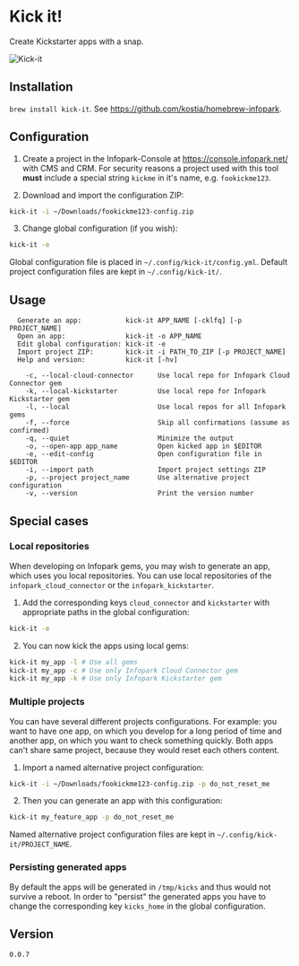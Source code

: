 # Kick it!

Create Kickstarter apps with a snap.

![Kick-it](https://raw.github.com/kostia/kick-it/master/kick-it.png)

## Installation

`brew install kick-it`. See https://github.com/kostia/homebrew-infopark.

## Configuration

1. Create a project in the Infopark-Console at https://console.infopark.net/ with CMS and CRM.
For security reasons a project used with this tool __must__ include a special string `kickme`
in it's name, e.g. `fookickme123`.

2. Download and import the configuration ZIP:
```bash
kick-it -i ~/Downloads/fookickme123-config.zip
```

3. Change global configuration (if you wish):
```bash
kick-it -e
```

Global configuration file is placed in `~/.config/kick-it/config.yml`.
Default project configuration files are kept in `~/.config/kick-it/`.

## Usage

```
  Generate an app:           kick-it APP_NAME [-cklfq] [-p PROJECT_NAME]
  Open an app:               kick-it -o APP_NAME
  Edit global configuration: kick-it -e
  Import project ZIP:        kick-it -i PATH_TO_ZIP [-p PROJECT_NAME]
  Help and version:          kick-it [-hv]

    -c, --local-cloud-connector      Use local repo for Infopark Cloud Connector gem
    -k, --local-kickstarter          Use local repo for Infopark Kickstarter gem
    -l, --local                      Use local repos for all Infopark gems
    -f, --force                      Skip all confirmations (assume as confirmed)
    -q, --quiet                      Minimize the output
    -o, --open-app app_name          Open kicked app in $EDITOR
    -e, --edit-config                Open configuration file in $EDITOR
    -i, --import path                Import project settings ZIP
    -p, --project project_name       Use alternative project configuration
    -v, --version                    Print the version number
```

## Special cases

### Local repositories

When developing on Infopark gems, you may wish to generate an app, which uses you local repositories.
You can use local repositories of the `infopark_cloud_connector` or the `infopark_kickstarter`.

1. Add the corresponding keys `cloud_connector` and `kickstarter` with appropriate paths in the global configuration:
```bash
kick-it -e
```

2. You can now kick the apps using local gems:
```bash
kick-it my_app -l # Use all gems
kick-it my_app -c # Use only Infopark Cloud Connector gem
kick-it my_app -k # Use only Infopark Kickstarter gem
```

### Multiple projects

You can have several different projects configurations. For example: you want to have one app,
on which you develop for a long period of time and another app, on which you want to check something quickly.
Both apps can't share same project, because they would reset each others content.

1. Import a named alternative project configuration:
```bash
kick-it -i ~/Downloads/fookickme123-config.zip -p do_not_reset_me
```

2. Then you can generate an app with this configuration:
```bash
kick-it my_feature_app -p do_not_reset_me
```

Named alternative project configuration files are kept in `~/.config/kick-it/PROJECT_NAME`.

### Persisting generated apps

By default the apps will be generated in `/tmp/kicks` and thus would not survive a reboot.
In order to "persist" the generated apps you have to change the
corresponding key `kicks_home` in the global configuration.

## Version

`0.0.7`
